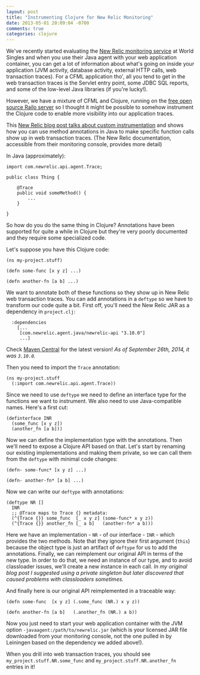 ```yaml
---
layout: post
title: "Instrumenting Clojure for New Relic Monitoring"
date: 2013-05-01 20:09:04 -0700
comments: true
categories: clojure
---
```

We've recently started evaluating the [New Relic monitoring service](http://newrelic.com/) at World Singles and when you use their Java agent with your web application container, you can get a lot of information about what's going on inside your application (JVM activity, database activity, external HTTP calls, web transaction traces).<!-- more --> For a CFML application tho', all you tend to get in the web transaction traces is the Servlet entry point, some JDBC SQL reports, and some of the low-level Java libraries (if you're lucky!).

However, we have a mixture of CFML and Clojure, running on the [free open source Railo server](http://www.getrailo.org) so I thought it might be possible to somehow instrument the Clojure code to enable more visibility into our application traces.

This [New Relic blog post talks about custom instrumentation](http://blog.newrelic.com/2012/11/13/setting-up-custom-instrumentation-using-the-new-relic-java-agent/) and shows how you can use method annotations in Java to make specific function calls show up in web transaction traces. (The New Relic documentation, accessible from their monitoring console, provides more detail)

In Java (approximately):

    import com.newrelic.api.agent.Trace;
    
    public class Thing {
    
        @Trace
        public void someMethod() {
            ...
        }
    
    }

So how do you do the same thing in Clojure? Annotations have been supported for quite a while in Clojure but they're very poorly documented and they require some specialized code.

Let's suppose you have this Clojure code:

    (ns my-project.stuff)
    
    (defn some-func [x y z] ...)
    
    (defn another-fn [a b] ...)

We want to annotate both of these functions so they show up in New Relic web transaction traces. You can add annotations in a `deftype` so we have to transform our code quite a bit. First off, you'll need the New Relic JAR as a dependency in `project.clj`:

      :dependencies
        [...
         [com.newrelic.agent.java/newrelic-api "3.10.0"]
         ...]

Check [Maven Central](http://search.maven.org/#search%7Cga%7C1%7Cnewrelic-api) for the latest version! _As of September 26th, 2014, it was `3.10.0`._

Then you need to import the `Trace` annotation:

    (ns my-project.stuff
      (:import com.newrelic.api.agent.Trace))

Since we need to use `deftype` we need to define an interface type for the functions we want to instrument. We also need to use Java-compatible names. Here's a first cut:

    (definterface INR
      (some_func [x y z])
      (another_fn [a b]))

Now we can define the implementation type with the annotations. Then we'll need to expose a Clojure API based on that. Let's start by renaming our existing implementations and making them private, so we can call them from the `deftype` with minimal code changes:

    (defn- some-func* [x y z] ...)
    
    (defn- another-fn* [a b] ...)

Now we can write our `deftype` with annotations:

    (deftype NR []
      INR
      ;; @Trace maps to Trace {} metadata:
      (^{Trace {}} some_func  [_ x y z] (some-func* x y z))
      (^{Trace {}} another_fn [_ a b]   (another-fn* a b)))

Here we have an implementation - `NR` - of our interface - `INR` - which provides the two methods. Note that they ignore their first argument (`this`) because the object type is just an artifact of `deftype` for us to add the annotations. Finally, we can reimplement our original API in terms of the new type. In order to do that, we need an instance of our type, and to avoid classloader issues, we'll create a new instance in each call. _In my original blog post I suggested using a private singleton but later discovered that caused problems with classloaders sometimes._

And finally here is our original API reimplemented in a traceable way:

    (defn some-func  [x y z] (.some_func (NR.) x y z))
    
    (defn another-fn [a b]   (.another_fn (NR.) a b))

Now you just need to start your web application container with the JVM option `-javaagent:/path/to/newrelic.jar` (which is your licensed JAR file downloaded from your monitoring console, not the one pulled in by Leiningen based on the dependency we added above!).

When you drill into web transaction traces, you should see `my_project.stuff.NR.some_func` and `my_project.stuff.NR.another_fn` entries in it!

